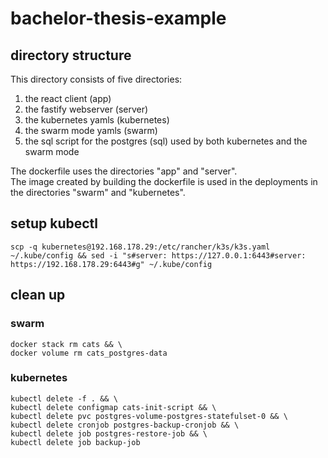 # bachelor-thesis-example

## directory structure

This directory consists of five directories:

1. the react client (app)
2. the fastify webserver (server)
3. the kubernetes yamls (kubernetes)
4. the swarm mode yamls (swarm)
5. the sql script for the postgres (sql) used by both kubernetes and the swarm mode

The dockerfile uses the directories "app" and "server".  
The image created by building the dockerfile is used in the deployments in the directories "swarm" and "kubernetes".

## setup kubectl

```
scp -q kubernetes@192.168.178.29:/etc/rancher/k3s/k3s.yaml ~/.kube/config && sed -i "s#server: https://127.0.0.1:6443#server: https://192.168.178.29:6443#g" ~/.kube/config
```

## clean up

### swarm

```
docker stack rm cats && \
docker volume rm cats_postgres-data
```

### kubernetes

```
kubectl delete -f . && \
kubectl delete configmap cats-init-script && \
kubectl delete pvc postgres-volume-postgres-statefulset-0 && \
kubectl delete cronjob postgres-backup-cronjob && \
kubectl delete job postgres-restore-job && \
kubectl delete job backup-job
```
